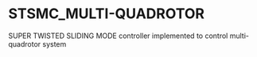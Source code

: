 # STSMC_MULTI-QUADROTOR
SUPER TWISTED SLIDING MODE controller implemented to control multi-quadrotor system
